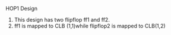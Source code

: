 HOP1 Design
1.	This design has two flipflop ff1 and ff2. 
2.	ff1 is mapped to CLB (1,1)while flipflop2 is mapped to CLB(1,2)
